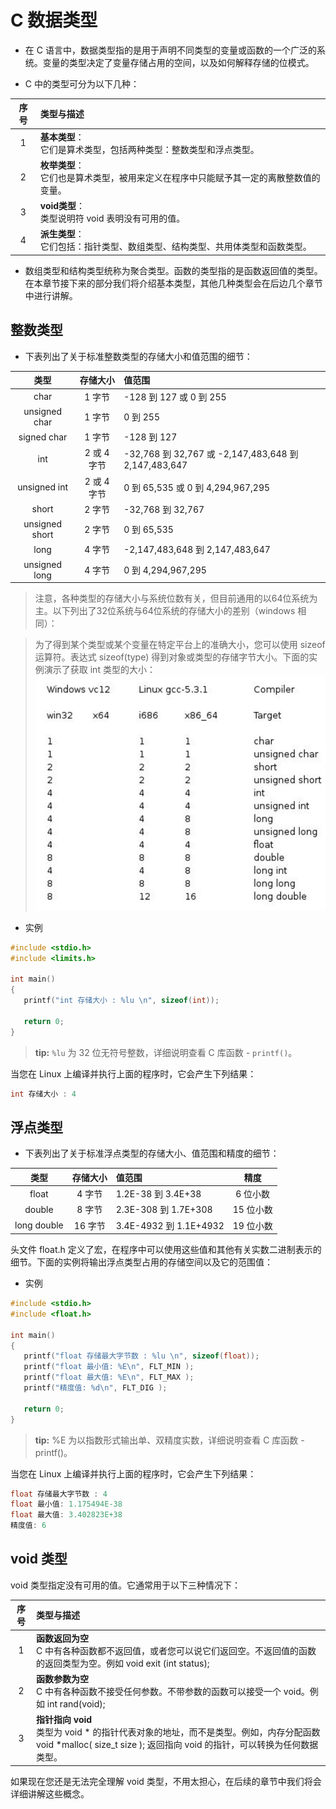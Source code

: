 # C 数据类型
- 在 C 语言中，数据类型指的是用于声明不同类型的变量或函数的一个广泛的系统。变量的类型决定了变量存储占用的空间，以及如何解释存储的位模式。

- C 中的类型可分为以下几种：

序号|	类型与描述
:--:|:--
1|	**基本类型**：<br> 它们是算术类型，包括两种类型：整数类型和浮点类型。
2|	**枚举类型**：<br>它们也是算术类型，被用来定义在程序中只能赋予其一定的离散整数值的变量。
3|	**void类型**：<br>类型说明符 void 表明没有可用的值。
4|	**派生类型**：<br>它们包括：指针类型、数组类型、结构类型、共用体类型和函数类型。

- 数组类型和结构类型统称为聚合类型。函数的类型指的是函数返回值的类型。在本章节接下来的部分我们将介绍基本类型，其他几种类型会在后边几个章节中进行讲解。

## 整数类型
- 下表列出了关于标准整数类型的存储大小和值范围的细节：

类型 |	存储大小|	值范围
:--:|:--:|:--
char| 	1 字节|	-128 到 127 或 0 到 255
unsigned char|	1 字节|	0 到 255
signed char|	1 字节|	-128 到 127
int	|2 或 4 字节|	-32,768 到 32,767 或 -2,147,483,648 到 2,147,483,647
unsigned int|	2 或 4 字节|	0 到 65,535 或 0 到 4,294,967,295
short|	2 字节|	-32,768 到 32,767
unsigned short	|2 字节|	0 到 65,535
long	|4 字节|	-2,147,483,648 到 2,147,483,647
unsigned long	|4 字节|	0 到 4,294,967,295
> 注意，各种类型的存储大小与系统位数有关，但目前通用的以64位系统为主。以下列出了32位系统与64位系统的存储大小的差别（windows 相同）：



> 为了得到某个类型或某个变量在特定平台上的准确大小，您可以使用 sizeof 运算符。表达式 sizeof(type) 得到对象或类型的存储字节大小。下面的实例演示了获取 int 类型的大小：
![note5-1](img/note5-1.jpg)

- 实例
```C
#include <stdio.h>
#include <limits.h>
 
int main()
{
   printf("int 存储大小 : %lu \n", sizeof(int));
   
   return 0;
}
```
>**tip:** `%lu` 为 32 位无符号整数，详细说明查看 C 库函数 - `printf()`。

当您在 Linux 上编译并执行上面的程序时，它会产生下列结果：
```C
int 存储大小 : 4
``` 
## 浮点类型
- 下表列出了关于标准浮点类型的存储大小、值范围和精度的细节：

类型|	存储大小|	值范围|	精度
:--:|:--:|:--|:--:
float|	4 字节|	1.2E-38 到 3.4E+38|	6 位小数
double|	8 字节|	2.3E-308 到 1.7E+308|	15 位小数
long double|	16 字节|	3.4E-4932 到 1.1E+4932|	19 位小数
头文件 float.h 定义了宏，在程序中可以使用这些值和其他有关实数二进制表示的细节。下面的实例将输出浮点类型占用的存储空间以及它的范围值：

- 实例
```C
#include <stdio.h>
#include <float.h>
 
int main()
{
   printf("float 存储最大字节数 : %lu \n", sizeof(float));
   printf("float 最小值: %E\n", FLT_MIN );
   printf("float 最大值: %E\n", FLT_MAX );
   printf("精度值: %d\n", FLT_DIG );
   
   return 0;
}
```
> **tip:** %E 为以指数形式输出单、双精度实数，详细说明查看 C 库函数 - printf()。

当您在 Linux 上编译并执行上面的程序时，它会产生下列结果：
```c
float 存储最大字节数 : 4 
float 最小值: 1.175494E-38
float 最大值: 3.402823E+38
精度值: 6
```

## void 类型
void 类型指定没有可用的值。它通常用于以下三种情况下：

序号|	类型与描述
:--:|:--
1|	**函数返回为空**<br>C 中有各种函数都不返回值，或者您可以说它们返回空。不返回值的函数的返回类型为空。例如 void exit (int status);
2|	**函数参数为空**<br>C 中有各种函数不接受任何参数。不带参数的函数可以接受一个 void。例如 int rand(void);
3|	**指针指向 void**<br>类型为 void * 的指针代表对象的地址，而不是类型。例如，内存分配函数 void *malloc( size_t size ); 返回指向 void 的指针，可以转换为任何数据类型。
如果现在您还是无法完全理解 void 类型，不用太担心，在后续的章节中我们将会详细讲解这些概念。